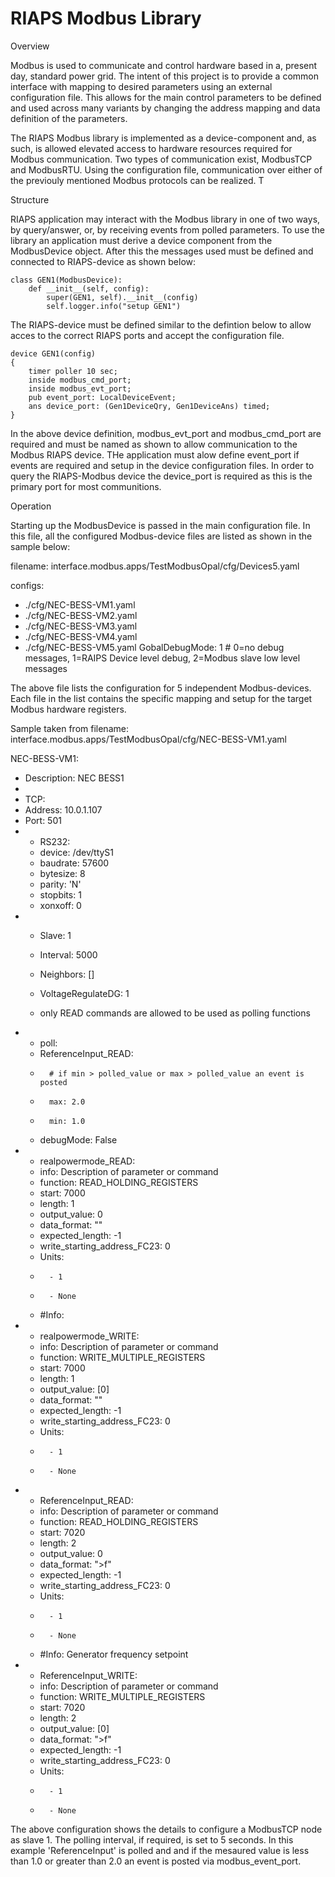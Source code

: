 # RIAPS Modbus Library

Overview

Modbus is used to communicate and control hardware based in a, present day, standard power grid.  The intent of this project is to provide a common interface with mapping to desired parameters using an external configuration file.  This allows for the main control parameters to be defined and used across many variants by changing the address mapping and data definition of the parameters.

The RIAPS Modbus library is implemented as a device-component and, as such, is allowed elevated access to hardware resources required for Modbus communication.  Two types of communication exist, ModbusTCP and ModbusRTU.  Using the configuration file, communication over either of the previouly mentioned Modbus protocols can be realized.  T


Structure

RIAPS application may interact with the Modbus library in one of two ways, by query/answer, or, by receiving events from polled parameters.  To use the library an application must derive a device component from the ModbusDevice object.  After this the messages used must be defined and connected to RIAPS-device as shown below:

    class GEN1(ModbusDevice):
        def __init__(self, config):
            super(GEN1, self).__init__(config)       
            self.logger.info("setup GEN1")

The RIAPS-device must be defined similar to the defintion below to allow acces to the correct RIAPS ports and accept the configuration file.

	device GEN1(config)
	{
		timer poller 10 sec;
		inside modbus_cmd_port;		
		inside modbus_evt_port;
		pub event_port: LocalDeviceEvent;
		ans device_port: (Gen1DeviceQry, Gen1DeviceAns) timed;
	}

In the above device definition, modbus_evt_port and modbus_cmd_port are required and must be named as shown to allow communication to the Modbus RIAPS device.  THe application must alow define event_port if events are required and setup in the device configuration files.  In order to query the RIAPS-Modbus device the device_port is required as this is the primary port for most communitions.

Operation

Starting up the ModbusDevice is passed in the main configuration file.  In this file, all the configured Modbus-device files are listed as shown in the sample below:

filename: interface.modbus.apps/TestModbusOpal/cfg/Devices5.yaml

configs:
  - ./cfg/NEC-BESS-VM1.yaml
  - ./cfg/NEC-BESS-VM2.yaml
  - ./cfg/NEC-BESS-VM3.yaml
  - ./cfg/NEC-BESS-VM4.yaml
  - ./cfg/NEC-BESS-VM5.yaml
GobalDebugMode: 1 # 0=no debug messages, 1=RAIPS Device level debug, 2=Modbus slave low level messages

The above file lists the configuration for 5 independent Modbus-devices. Each file in the list contains the specific mapping and setup for the target Modbus hardware registers. 
 
Sample taken from filename: interface.modbus.apps/TestModbusOpal/cfg/NEC-BESS-VM1.yaml

NEC-BESS-VM1: 
   - Description: NEC BESS1
   - 
   - TCP:
   -    Address: 10.0.1.107 
   -    Port: 501
- 
   - RS232:
   -   device: /dev/ttyS1
   -   baudrate: 57600
   -   bytesize: 8
   -   parity: 'N'
   -   stopbits: 1
   -   xonxoff: 0
- 
   - Slave: 1
   - Interval: 5000
   - Neighbors: []
   - VoltageRegulateDG: 1

   - only READ commands are allowed to be used as polling functions 
- 
   - poll:
   -    ReferenceInput_READ:
   -       # if min > polled_value or max > polled_value an event is posted
   -       max: 2.0 
   -       min: 1.0        
   - debugMode: False
- 
   - realpowermode_READ:
   -    info: Description of parameter or command
   -    function: READ_HOLDING_REGISTERS
   -    start: 7000
   -    length: 1
   -    output_value: 0
   -    data_format: ""
   -    expected_length: -1
   -    write_starting_address_FC23: 0
   -    Units:
   -       - 1
   -       - None
   -    #Info: 
- 
   - realpowermode_WRITE:
   -    info: Description of parameter or command
   -    function: WRITE_MULTIPLE_REGISTERS
   -    start: 7000
   -    length: 1
   -    output_value: [0]
   -    data_format: ""
   -    expected_length: -1
   -    write_starting_address_FC23: 0
   -    Units:
   -       - 1
   -       - None
- 
   - ReferenceInput_READ:
   -    info: Description of parameter or command
   -    function: READ_HOLDING_REGISTERS
   -    start: 7020
   -    length: 2
   -    output_value: 0
   -    data_format: ">f"
   -    expected_length: -1
   -    write_starting_address_FC23: 0
   -    Units:
   -       - 1
   -       - None
   -    #Info: Generator frequency setpoint
- 
   - ReferenceInput_WRITE:
   -    info: Description of parameter or command
   -    function: WRITE_MULTIPLE_REGISTERS
   -    start: 7020
   -    length: 2
   -    output_value: [0]
   -    data_format: ">f"
   -    expected_length: -1
   -    write_starting_address_FC23: 0
   -    Units:
   -       - 1
   -       - None


The above configuration shows the details to configure a ModbusTCP node as slave 1.  The polling interval, if required, is set to 5 seconds.  In this example 'ReferenceInput' is polled and and if the mesaured value is less than 1.0 or greater than 2.0 an event is posted via modbus_event_port.



